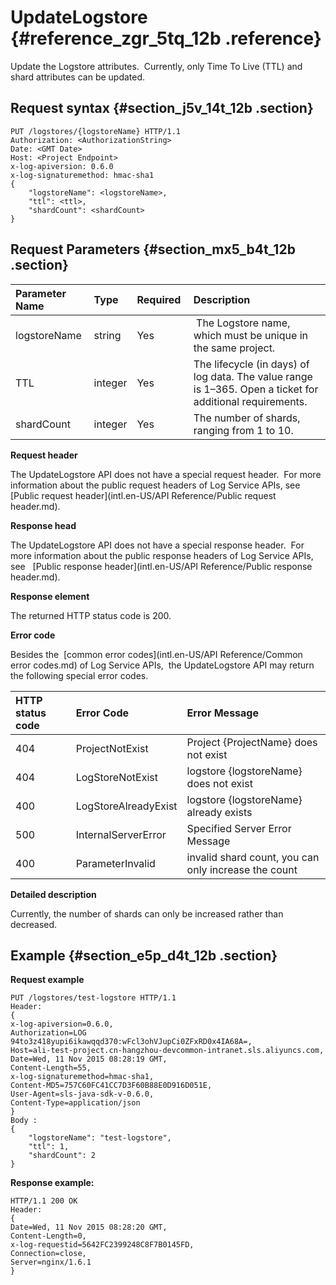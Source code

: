# UpdateLogstore {#reference_zgr_5tq_12b .reference}

Update the Logstore attributes.  Currently, only Time To Live \(TTL\) and shard attributes can be updated.

## Request syntax {#section_j5v_14t_12b .section}

```
PUT /logstores/{logstoreName} HTTP/1.1
Authorization: <AuthorizationString> 
Date: <GMT Date>
Host: <Project Endpoint>
x-log-apiversion: 0.6.0
x-log-signaturemethod: hmac-sha1
{
    "logstoreName": <logstoreName>,
    "ttl": <ttl>,
    "shardCount": <shardCount>
}
```

## Request Parameters {#section_mx5_b4t_12b .section}

|Parameter Name|Type|Required |Description|
|:-------------|:---|:--------|:----------|
|logstoreName|string|Yes| The Logstore name, which must be unique in the same project.|
|TTL|integer|Yes|The lifecycle \(in days\) of log data. The value range is 1–365. Open a ticket for additional requirements.|
|shardCount|integer|Yes|The number of shards, ranging from 1 to 10.|

**Request header**

The UpdateLogstore API does not have a special request header.  For more information about the public request headers of Log Service APIs, see [Public request header](intl.en-US/API Reference/Public request header.md).

**Response head**

The UpdateLogstore API does not have a special response header.  For more information about the public response headers of Log Service APIs, see   [Public response header](intl.en-US/API Reference/Public response header.md).

**Response element**

The returned HTTP status code is 200.

**Error code**

Besides the  [common error codes](intl.en-US/API Reference/Common error codes.md) of Log Service APIs,  the UpdateLogstore API may return the following special error codes.

|HTTP status code|Error Code|Error Message|
|:---------------|:---------|:------------|
|404|ProjectNotExist|Project \{ProjectName\} does not exist|
|404|LogStoreNotExist|logstore \{logstoreName\} does not exist|
|400|LogStoreAlreadyExist|logstore \{logstoreName\} already exists|
|500|InternalServerError|Specified Server Error Message|
|400|ParameterInvalid|invalid shard count, you can only increase the count|

**Detailed description**

Currently, the number of shards can only be increased rather than decreased.

## Example {#section_e5p_d4t_12b .section}

**Request example**

```
PUT /logstores/test-logstore HTTP/1.1
Header:
{
x-log-apiversion=0.6.0, 
Authorization=LOG 94to3z418yupi6ikawqqd370:wFcl3ohVJupCi0ZFxRD0x4IA68A=, 
Host=ali-test-project.cn-hangzhou-devcommon-intranet.sls.aliyuncs.com, 
Date=Wed, 11 Nov 2015 08:28:19 GMT, 
Content-Length=55, 
x-log-signaturemethod=hmac-sha1, 
Content-MD5=757C60FC41CC7D3F60B88E0D916D051E, 
User-Agent=sls-java-sdk-v-0.6.0, 
Content-Type=application/json
}
Body : 
{
    "logstoreName": "test-logstore",
    "ttl": 1,
    "shardCount": 2
}
```

**Response example:**

```
HTTP/1.1 200 OK
Header:
{
Date=Wed, 11 Nov 2015 08:28:20 GMT, 
Content-Length=0, 
x-log-requestid=5642FC2399248C8F7B0145FD, 
Connection=close, 
Server=nginx/1.6.1
}
```

